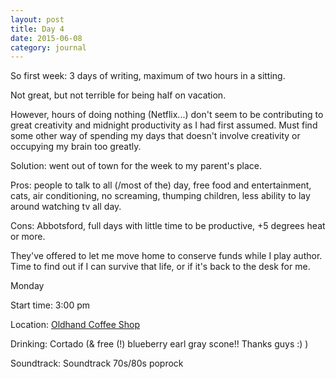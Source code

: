 ```yaml
---
layout: post
title: Day 4
date: 2015-06-08
category: journal
---
```


So first week: 3 days of writing, maximum of two hours in a sitting. 

Not great, but not terrible for being half on vacation. 

However, hours of doing nothing (Netflix...) don't seem to be contributing to great creativity and midnight productivity as I had first assumed. Must find some other way of spending my days that doesn't involve creativity or occupying my brain too greatly. 

Solution: went out of town for the week to my parent's place. 

Pros: people to talk to all (/most of the) day, free food and entertainment, cats, air conditioning, no screaming, thumping children, less ability to lay around watching tv all day. 

Cons: Abbotsford, full days with little time to be productive, +5 degrees heat or more. 

They've offered to let me move home to conserve funds while I play author. Time to find out if I can survive that life, or if it's back to the desk for me.


Monday

Start time: 3:00 pm

Location: <a href="http://www.oldhandcoffee.com">Oldhand Coffee Shop</a>

Drinking: Cortado (& free (!) blueberry earl gray scone!! Thanks guys :) )

Soundtrack: Soundtrack 70s/80s poprock
